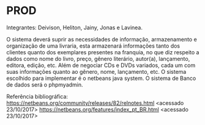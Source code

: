 # PROD
Integrantes: Deivison, Heliton, Jainy, Jonas e Lavinea.

O sistema deverá suprir as necessidades de informação, armazenamento e organização de uma livraria, esta armazenará informações 
tanto dos clientes quanto dos exemplares presentes na franquia, no que diz respeito a dados como nome do livro, preço, gênero 
literário, autor(a), lançamento, editora, edição, etc. 
Além de negociar CDs e DVDs variados, cada um com suas informações quanto ao gênero, nome, lançamento, etc.
O sistema escolhido para implementar é o netbeans java system.
O sistema de Banco de dados será o phpmyadmin.

Referência bibliográfica:
https://netbeans.org/community/releases/82/relnotes.html <acessado 23/10/2017>
https://netbeans.org/features/index_pt_BR.html <acessado 23/10/2017>
